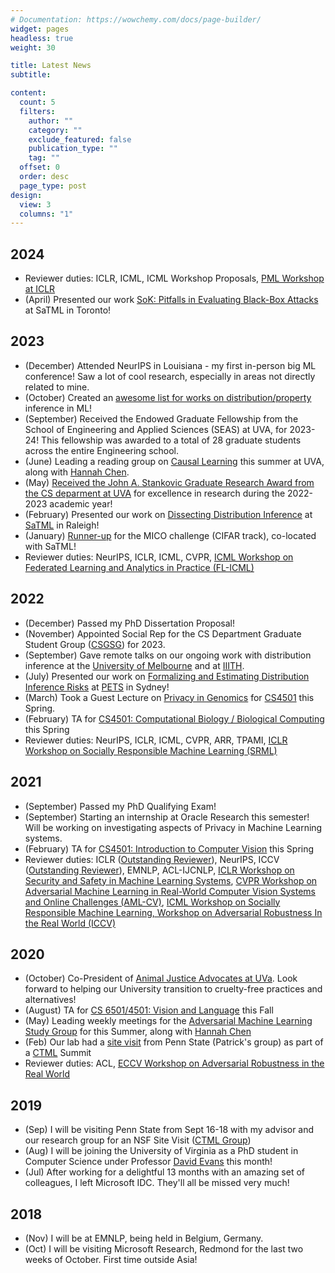 ```yaml
---
# Documentation: https://wowchemy.com/docs/page-builder/
widget: pages
headless: true
weight: 30

title: Latest News
subtitle:

content:
  count: 5
  filters:
    author: ""
    category: ""
    exclude_featured: false
    publication_type: ""
    tag: ""
  offset: 0
  order: desc
  page_type: post
design:
  view: 3
  columns: "1"
---
```


## 2024

- Reviewer duties: ICLR, ICML, ICML Workshop Proposals, [PML Workshop at ICLR](https://pml-workshop.github.io/iclr24/)
- (April) Presented our work [SoK: Pitfalls in Evaluating Black-Box Attacks](https://arxiv.org/pdf/2310.17534.pdf) at SaTML in Toronto!

## 2023

- (December) Attended NeurIPS in Louisiana - my first in-person big ML conference! Saw a lot of cool research, especially in areas not directly related to mine.
- (October) Created an [awesome list for works on distribution/property](https://github.com/iamgroot42/awesome-distribution-inference/tree/main) inference in ML! 
- (September) Received the Endowed Graduate Fellowship from the School of Engineering and Applied Sciences (SEAS) at UVA, for 2023-24! This fellowship was awarded to a total of 28 graduate students across the entire Engineering school.
- (June) Leading a reading group on [Causal Learning](https://iamgroot42.github.io/causal-reading-group-23/) this summer at UVA, along with [Hannah Chen](https://hannahxchen.github.io/).
- (May) [Received the John A. Stankovic Graduate Research Award from the CS deparment at UVA](https://engineering.virginia.edu/cs-department-end-year-award-recipients-2022-2023) for excellence in research during the 2022-2023 academic year!
- (February) Presented our work on [Dissecting Distribution Inference](https://www.anshumansuri.me/publication/ddi/) at [SaTML](https://satml.org/) in Raleigh!
- (January) [Runner-up](https://microsoft.github.io/MICO/) for the MICO challenge (CIFAR track), co-located with SaTML!
- Reviewer duties: NeurIPS, ICLR, ICML, CVPR, [ICML Workshop on Federated Learning and Analytics in Practice (FL-ICML)](https://fl-icml2023.github.io/)

## 2022

- (December) Passed my PhD Dissertation Proposal!
- (November) Appointed Social Rep for the CS Department Graduate Student Group ([CSGSG](https://csgsg.org/)) for 2023.
- (September) Gave remote talks on our ongoing work with distribution inference at the [University of Melbourne](https://cis.unimelb.edu.au/) and at [IIITH](https://precog.iiit.ac.in/). 
- (July) Presented our work on [Formalizing and Estimating Distribution Inference Risks](https://www.anshumansuri.me/publication/formest/) at [PETS](https://www.anshumansuri.me/publication/formest/) in Sydney!
- (March) Took a Guest Lecture on [Privacy in Genomics](https://computingbiology.github.io/s22/class18/) for [CS4501](https://computingbiology.github.io/s22/) this Spring.
- (February) TA for [CS4501: Computational Biology / Biological Computing](https://computingbiology.github.io) this Spring
- Reviewer duties: NeurIPS, ICLR, ICML, CVPR, ARR, TPAMI, [ICLR Workshop on Socially Responsible Machine Learning (SRML)](https://iclrsrml.github.io/)

## 2021

- (September) Passed my PhD Qualifying Exam!
- (September) Starting an internship at Oracle Research this semester! Will be working on investigating aspects of Privacy in Machine Learning systems.
- (February) TA for [CS4501: Introduction to Computer Vision](https://www.vicenteordonez.com/vision/) this Spring
- Reviewer duties: ICLR ([Outstanding Reviewer](https://www.google.com/url?q=https%3A%2F%2Ficlr.cc%2FConferences%2F2021%2FReviewers&sa=D)), NeurIPS, ICCV ([Outstanding Reviewer](https://iccv2021.thecvf.com/outstanding-reviewers)), EMNLP, ACL-IJCNLP, [ICLR Workshop on Security and Safety in Machine Learning Systems](https://aisecure-workshop.github.io/aml-iclr2021/), [CVPR Workshop on Adversarial Machine Learning in Real-World Computer Vision Systems and Online Challenges (AML-CV)](https://aisecure-workshop.github.io/amlcvpr2021/), [ICML Workshop on Socially Responsible Machine Learning, Workshop on Adversarial Robustness In the Real World (ICCV)](https://icmlsrml2021.github.io/)

## 2020

- (October) Co-President of [Animal Justice Advocates at UVa](http://sites.google.com/view/ajauva/). Look forward to helping our University transition to cruelty-free practices and alternatives!
- (August) TA for [CS 6501/4501: Vision and Language](https://www.vicenteordonez.com/vislang/) this Fall
- (May) Leading weekly meetings for the [Adversarial Machine Learning Study Group](https://uvasrg.github.io/advml/) for this Summer, along with [Hannah Chen](https://hannahxchen.github.io/)
- (Feb) Our lab had a [site visit](https://drive.google.com/file/d/1WnerHqeU13P9A53WC7-_-oPyid5kyx-a/view) from Penn State (Patrick's group) as part of a [CTML](https://ctml.psu.edu/people/) Summit
- Reviewer duties: ACL, [ECCV Workshop on Adversarial Robustness in the Real World](https://eccv20-adv-workshop.github.io/)

## 2019

- (Sep) I will be visiting Penn State from Sept 16-18 with my advisor and our research group for an NSF Site Visit  ([CTML Group](https://ctml.psu.edu/))
- (Aug) I will be joining the University of Virginia as a PhD student in Computer Science under Professor [David Evans](http://www.cs.virginia.edu/~evans/) this month!
- (Jul) After working for a delightful 13 months with an amazing set of colleagues, I left Microsoft IDC. They'll all be missed very much!

## 2018

- (Nov) I will be at EMNLP, being held in Belgium, Germany.
- (Oct) I will be visiting Microsoft Research, Redmond for the last two weeks of October. First time outside Asia!
